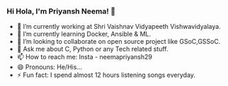 ### Hi Hola, I'm Priyansh Neema! 👋

- 🔭 I’m currently working at Shri Vaishnav Vidyapeeth Vishwavidyalaya.
- 🌱 I’m currently learning Docker, Ansible & ML.
- 👯 I’m looking to collaborate on open source project like GSoC,GSSoC.
- 💬 Ask me about C, Python or any Tech related stuff.
- 📫 How to reach me: Insta - neemapriyansh29  
- 😄 Pronouns: He/His...
- ⚡ Fun fact: I spend almost 12 hours listening songs everyday.

